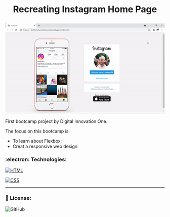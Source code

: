 # <p align="center">Recreating Instagram Home Page</p>

<p align="center">
  <img src="instagram-clone.gif">
</p>

First bootcamp project by Digital Innovation One.

The focus on this bootcamp is:
  - To learn about Flexbox;
  - Creat a responsive web design

### :electron:	 Technologies:
[![HTML](https://img.shields.io/badge/HTML-red?style=for-the-badge&logo=HTML5&labelColor=black)](https://github.com/JuniorMacedo91)

[![CSS](https://img.shields.io/badge/CSS3-blue?style=for-the-badge&logo=CSS3&labelColor=black)](https://github.com/JuniorMacedo91)
***
### 📑 License:
![GitHub](https://img.shields.io/github/license/juniormacedo91/clone-instagram)
